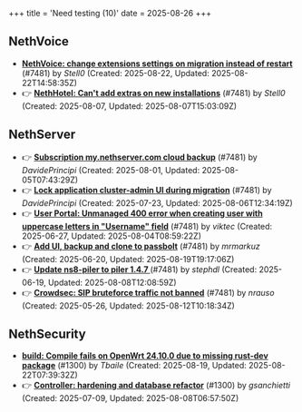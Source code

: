 +++
title = 'Need testing (10)'
date = 2025-08-26
+++

## NethVoice
- **[NethVoice: change extensions settings on migration instead of restart](https://github.com/NethServer/dev/issues/7606)** (#7481) by *Stell0* (Created: 2025-08-22, Updated: 2025-08-22T14:58:35Z)
- :point_right: **[NethHotel: Can't add extras on new installations](https://github.com/NethServer/dev/issues/7600)** (#7481) by *Stell0* (Created: 2025-08-07, Updated: 2025-08-07T15:03:09Z)

## NethServer
- :point_right: **[Subscription my.nethserver.com cloud backup](https://github.com/NethServer/dev/issues/7594)** (#7481) by *DavidePrincipi* (Created: 2025-08-01, Updated: 2025-08-05T07:43:29Z)
- :point_right: **[Lock application cluster-admin UI during migration](https://github.com/NethServer/dev/issues/7567)** (#7481) by *DavidePrincipi* (Created: 2025-07-23, Updated: 2025-08-06T12:34:19Z)
- :point_right: **[User Portal: Unmanaged 400 error when creating user with uppercase letters in "Username" field](https://github.com/NethServer/dev/issues/7532)** (#7481) by *viktec* (Created: 2025-06-27, Updated: 2025-08-04T08:59:22Z)
- :point_right: **[Add UI, backup and clone to passbolt](https://github.com/NethServer/dev/issues/7518)** (#7481) by *mrmarkuz* (Created: 2025-06-20, Updated: 2025-08-19T19:17:06Z)
- :point_right: **[Update ns8-piler to piler 1.4.7 ](https://github.com/NethServer/dev/issues/7516)** (#7481) by *stephdl* (Created: 2025-06-19, Updated: 2025-08-08T12:08:59Z)
- :point_right: **[Crowdsec: SIP bruteforce traffic not banned](https://github.com/NethServer/dev/issues/7481)** (#7481) by *nrauso* (Created: 2025-05-26, Updated: 2025-08-12T10:18:34Z)

## NethSecurity
- **[build: Compile fails on OpenWrt 24.10.0 due to missing rust-dev package](https://github.com/NethServer/nethsecurity/issues/1348)** (#1300) by *Tbaile* (Created: 2025-08-19, Updated: 2025-08-22T07:39:32Z)
- :point_right: **[Controller: hardening and database refactor](https://github.com/NethServer/nethsecurity/issues/1300)** (#1300) by *gsanchietti* (Created: 2025-07-09, Updated: 2025-08-08T06:57:50Z)

